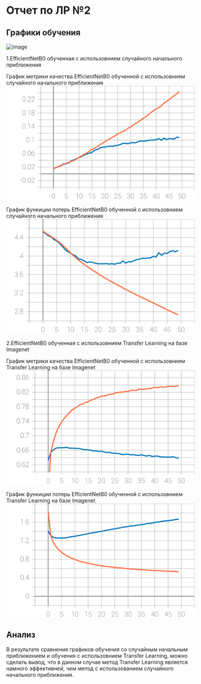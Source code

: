 # Отчет по ЛР №2

## Графики обучения
![image](https://user-images.githubusercontent.com/76451709/114280593-a9aae380-9a42-11eb-9187-7c12c1de30e9.png)

1.EfficientNetB0 обученная с использовнием случайного начального приближения

График метрики качества EfficientNetB0 обученной с использовнием случайного начального приближения
![DefMetr](https://github.com/k0styamba/CNN-food-101/blob/myoutputLab2/Graphs/3/epoch_categorical_accuracy.svg)

График функиции потерь EfficientNetB0 обученной с использовнием случайного начального приближения
![DefLoss](https://github.com/k0styamba/CNN-food-101/blob/myoutputLab2/Graphs/3/epoch_loss.svg)

2.EfficientNetB0 обученная с использовнием Transfer Learning на базе Imagenet

График метрики качества EfficientNetB0 обученной с использовнием Transfer Learning на базе Imagenet
![MyMetr](https://github.com/k0styamba/CNN-food-101/blob/myoutputLab2/Graphs/4/epoch_categorical_accuracy.svg)

График функиции потерь EfficientNetB0 обученной с использовнием Transfer Learning на базе Imagenet
![MyLoss](https://github.com/k0styamba/CNN-food-101/blob/myoutputLab2/Graphs/4/epoch_loss.svg)

## Анализ
В результате сравнения графиков обучения со случайным начальным приближением и обучения с использовнием Transfer Learning, можно сделать вывод, что в данном случае метод Transfer Learning является намного эффективней, чем метод с использованием случайного начального приближения.
